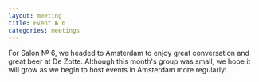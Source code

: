 ```yaml
---
layout: meeting
title: Event № 6
categories: meetings
---
```


For Salon № 6, we headed to Amsterdam to enjoy great conversation and great beer at De Zotte. Although this month's group was small, we hope it will grow as we begin to host events in Amsterdam more regularly!